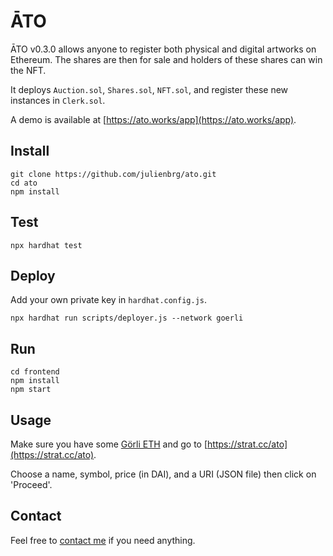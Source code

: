 # ĀTO

ĀTO v0.3.0 allows anyone to register both physical and digital artworks on Ethereum. The shares are then for sale and holders of these shares can win the NFT.

It deploys `Auction.sol`, `Shares.sol`, `NFT.sol`, and register these new instances in `Clerk.sol`.

A demo is available at [https://ato.works/app](https://ato.works/app).

## Install

```
git clone https://github.com/julienbrg/ato.git
cd ato
npm install
```

## Test

```
npx hardhat test
```

## Deploy

Add your own private key in `hardhat.config.js`.

```
npx hardhat run scripts/deployer.js --network goerli
```

## Run

```
cd frontend
npm install
npm start
```
## Usage

Make sure you have some [Görli ETH](https://goerli-faucet.slock.it/) and go to [https://strat.cc/ato](https://strat.cc/ato).

Choose a name, symbol, price (in DAI), and a URI (JSON file) then click on 'Proceed'.  

## Contact

Feel free to [contact me](https://strat.eth.link/contact.html) if you need anything.
